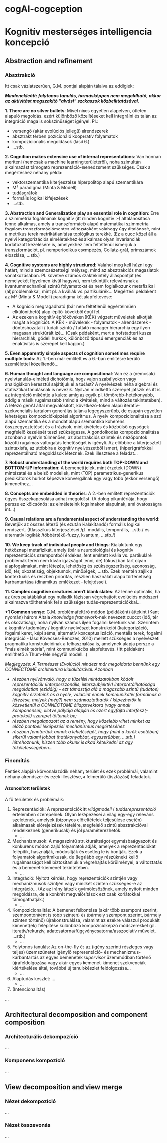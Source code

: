 # cogAI-cogception

# Kognitív mesterséges intelligencia koncepció

## Abstraction and refinement

### Absztrakció

Itt csak vázlatszerűen, G.M. pontjai alapján tálalva az eddigiek:

***Mindenekleőtt: folytonos tanulás, ha másképpen nem megoldható, akkor az aktivitást megszakító "alvási" szakaszok közbeiktatásával.***

**1. There are no silver bullets**:
Mivel nincs egyetlen alapelven, ötleten alapuló megoldás. ezért különböző közelítéseket kell integrálni és talán az integráció maga is sokszínűséget igényel.
Pl.: 
- versengő (akár evolúciós jellegű) alrendszerek
- absztrakt térben pozícionáló kooperatív folyamatok
- kompozícionális megoldások (lásd 6.)
- ...stb.

**2. Cognition makes extensive use of internal representations**:
Van honnan meríteni (nemcsak a machine learning területéről), noha szimultán alkalmazást támogató reprezentáció-menedzsment szükséges.
Csak a megértéshez néhány példa:
- vektorszemantika kiterjesztése hiperpolitóp alapú szemantikára
- M² paradigma (Minta & Modell)
- tudásgráfok
- formális logikai kifejezések
- ...stb.

**3. Abstraction and Generalization play an essential role in cognition**:
Erre a szimmetria fogalmának kognitív (itt minden kognitív :-) általánosítása lenne alkalmas,
amely a transzformáció alapú matematikai szimmetria fogalom transzformációmentes változataként
valahogy úgy általánosít, mint a metrikus terek metrikátlanítása toplógikus terekké.
(Ez a cucc közel áll a nyelvi kategorizációs elméletekhez és alkalmas olyan invarianciák korlátozott kezelésére is,
amelyekhez nem feltétlenül ismerjük a transzformációt, pl. nemperiodikus csempézés, Collatz-gráf, prímszámok eloszlása, ...stb.)

**4. Cognitive systems are highly structured**:
Valahol meg kell húzni egy határt, mind a szemcsézettségi mélység, mind az absztrakciós magaslatok vonatkozásában.
Pl. követve számos szaktekintély álláspontját (és némelyekét figyelmen kívül hagyva), nem tekintjük relevánsnak a kvantummechanikai szintű folyamatokat és 
nem foglalkozunk metafizikai (ál)problémákkal, mint pl. a kváliák vs. partikulárék...
Megértési példaként az M² (Minta & Modell) paradigma két alapfeltevése:
- A kogníció megragadható (bár nem feltétlenül egyértelműen elkülöníthető) alap-építő-kövekből épül fel.
- Az ezeken a kognitív építőköveken (KÉK) végzett műveletek alkotják magát a kogníciót.
A KÉK - műveletek - folyamatok - alrendszerek - döntéshozatali / tudati szintű / futtató manager hierarchia egy ilyen magasan struktúrált izé...
(Csak példaként, mert a hofstadteri kusza hierarchiák, gödeli hurkok, különböző típusú emergenciák és az enaktivitás is szerepet kell kapjon.)

**5. Even apparently simple aspects of cognition sometimes require  multiple tools**:
Az 1.-ben már említett és a 6.-ban említésre kerülő szemlélettel közelítendő...

**6. Human thought and language are compositional**:
Van ez a (nemcsak) nyelvtanulás-elméleti dichotómia, hogy vajon szabályokon vagy analógiákon keresztül sajátítjuk el a tudást? A nyelvészek néha algebrai és statisztikai tanulásnak is nevezik.
Nyilván mindkettő szerepet játszik és itt is az integráció mikéntje a kulcs: amíg az egyik pl. tömörebb-hetékonyabb, addig a másik rugalmasabb (mind a kivételek, mind a változás tekintetében).
A létező genAI által megvalósított, következő-token alapú iteratív-szekvenciális tartalom generálás talán a legegyszerűbb, de csupán egyetlen lehetséges kompozícióképzési algoritmus.
A nyelv kompozicionalitása a szó alapú szemantika és a mondat alapú szemantika koherens összeegyeztetését és a frázisok, mint kivételes és közbülső egységek megfelelő kezelését teszi szükségessé.
A gondolkodás kompozicionalitása azonban a nyelvin túlmenően, az absztrakciós szintek és nézőpontok közötti rugalmas váltogatás lehetőségét is igényli.
Az előbbire a kiterjesztett szintaxisfa, az utóbbira a kognitív nyelvészetből ismert, (hiper)gráfokkal reprezentálható megoldások léteznek. Ezek illesztése a feladat...

**7. Robust  understanding of the world requires both TOP-DOWN and BOTTOM-UP information**:
A bemeneti jelek, mint érzetek (DOWN) mintázatai és a belső modellek, mint (TOP) parametrikus-generikus predikátorok hurkot képezve konvergálnak egy vagy több (ekkor versengő) kimenethez...

**8. Concepts are embedded in theories**:
A 2.-ben említett reprezentációk ügyes összekapcsolása adhat megoldást.
(A dolog pikantériája, hogy persze ez kölcsönös: az elméleteink fogalmakon alapulnak, ami óvatosságra int...)

**9. Causal relations are a fundamental aspect of understanding the world**:
Bevetjük az összes létező (és ezután kialakítandó) formális logikai rendszert. (Klasszikus kiterjesztései /pl. modális, temporális, ...stb./ és alternatív logikák /többértékű-fuzzy, kvantum, ...stb./)

**10. We keep track of individual people and things**:
Kialakítunk egy hétköznapi metafizikát, amely (bár a neurobiológiai és kognitív reprezentációs szempontból érdekes, fent említett kvália vs. partikuláré problémák terén nem kíván igazságot tenni, de) 
fókuszban tart olyan alapfogalmakat, mint létezés, lehetőség és szükségszerűség, azonosság, idő, tér, okozatiság, objektumok, minőségek, ...stb.
Ezek mentén zajlik a kontextuális és részben prioritás, részben használati alapú történetiség karbantartása (dinamikus emlékezet - felejtéssel).

**11. Complex cognitive creatures aren't blank slates**:
Az lenne optimális, ha az üres palatáblákat egy nulladik fázisban végrehajtott evolúciós módszert alkalmazva tölthetnénk fel a szükséges tudás-reprezentációkkal...

**+1 Common sense**:
G.M. problémafeltáró módon (példáként) áttekint (Kant nyomán) három Általa *knowledge framework*-nek nevezett cuccot (idő, tér és okozatiság), noha nyilván számos ilyen fogalmi keretünk van.
Szerintem a kognitív tudomány / kognitív nyelvészet konstrukciói (kategorizáció, fogalmi keret, képi séma, alternatív konceptualizáció, mentális terek, fogalmi integráció - lásd Kövecses-Benczes, 2010) mellett 
szükséges a nyelvészeti pragmatika konstrukcióinak a felhasználása is, amelynek alapja persze a "más elmék teória", mint kommunikációs alapfeltevés. (Itt példaként említhető a Thum-féle négyfül modell...)

*Megjegyzés: A Természet (Evolúció) mindezt már megoldotta bennünk egy CONNECTOME architektúra kialakításával. Azonban*
* *részben nyilvánvaló, hogy a tüzelési mintázatokban kódolt reprezentációk (interperszonális, interszubjektív) interpretálhatósága megoldatlan (ezidáig) - ezt támasztja alá a magasabb szintű (tudatos) kognitív érzeteink és a nyelv, valamint ennek kommunikatív formáinak a létezése, melyek (még?) nem származtathatók / képezhetők le közvetlenül a CONNECTOME állapotvektora (vagy annak komponensei), illetve pályája alapján és ezért egyfajta interfész(-protokoll) szerepet töltenek be;*
* *részben megalapozott az a remény, hogy közelebb vihet minket az előző pontbeli leképezési mechanizmus megértéséhez*
* *részben fenntartjuk annak a lehetőségét, hogy (mint a kerék esetében) sikerül valami jobbat (hatékonyabbat, egyszerűbbet, ...stb.) létrehoznunk, hiszen több okunk is akad kételkedni az agy tökéletességében...*

### Finomítás

Fentiek alapján körvonalazódik néhány terület és ezek problémái, valamint néhány alrendszer és ezek illesztése, a felmerülő (tisztázási) feladatok.

#### Azonosított területek

A fő területek és problémáik:
1. Reprezentációk: A reprezentációk itt *világmodell* / *tudásreprezentáció* értelemben szerepelnek. Olyan leképezései a világ egy-egy releváns szeletének, amelyek (bizonyos előfeltételek teljesülése esetén) alkalmasak előrejelzések tételére, megfelelő szintű absztrakcióval rendelkeznek (generikusak) és jól paraméterezhetők.
   * ...
3. Mechanizmusok: A magaszintű strukturáltságot egymásbaágyazott és konkurens módon zajló folyamatok adják, amelyek a reprezentációkat felépítik, használják, módosítják és esetleg le is bontják. Ezek a folyamatok algoritmikusak, de (legalább egy részüknek) kellő rugalmasságot kell biztosítaniuk a végrehajtás körülményei, a változtatás és a bemenet-kiemenet tekintetében.
   * ...
5. Integráció: Nyitott kérdés, hogy reprezentációk szintjén vagy mechanizmusok szintjén vagy mindkét szinten szükséges-e az integráció... (Az az irány látszik gyümölcsözőnek, amely nyitott minden megoldásra, de a konkrét megvalósítások ezt csak korlátokkal támogathatják.)
   * ...
6. Kompozicionalitás: A bemenet felbontása (akár több szempont szerint, szempontonként is több szinten) és (bármely szempont szerint, bármely szinten történő) újrakonstruálása, valamint az ezekre válaszul produkált kimenet(ek) felépítése különböző kompozícióképző módszerekkel (pl. iteratív/rekurzív, adatcsatorna/függvénycsatorna/asszociatív művelet, ...stb.)
   * ...
7. Folytonos tanulás: Az on-the-fly és az (igény szerinti részleges vagy teljes) üzemszünetet igénylő reprezentáció- és mechanizmus-karbantartás az egyes bemenetek *supervisor* üzemmódban történő újrafeldolgozása vagy akár egyes bemenet-kimenet szekvenciák kiértékelése által, továbbá új tanulókészlet feldolgozása...
   * ...
8. Alaptudás készlet: ...
   * ...
9. (Intencionalitás)

...



## Architectural decomposition and component composition

### Architecturális dekompozíció
...


### Komponens kompozíció
...



## View decomposition and view merge

### Nézet dekompozíció 
...


### Nézet összevonás
...
